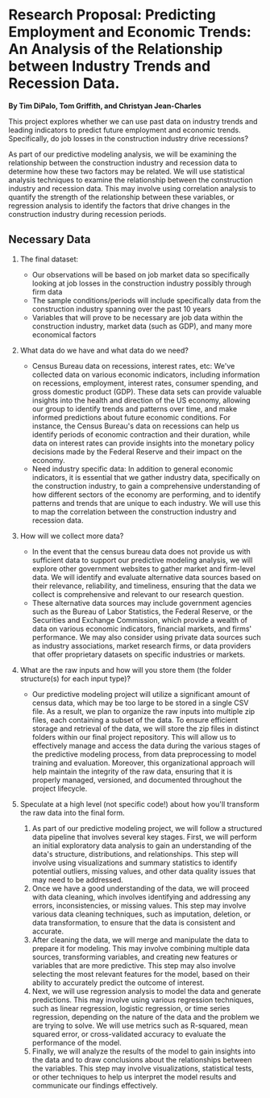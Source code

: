 # Research Proposal: Predicting Employment and Economic Trends: An Analysis of the Relationship between Industry Trends and Recession Data. 

**By Tim DiPalo, Tom Griffith, and Christyan Jean-Charles**

This project explores whether we can use past data on industry trends and leading indicators to predict future employment and economic trends. Specifically, do job losses in the construction industry drive recessions?

As part of our predictive modeling analysis, we will be examining the relationship between the construction industry and recession data to determine how these two factors may be related. We will use statistical analysis techniques to examine the relationship between the construction industry and recession data. This may involve using correlation analysis to quantify the strength of the relationship between these variables, or regression analysis to identify the factors that drive changes in the construction industry during recession periods.

## Necessary Data

1. The final dataset:

   - Our observations will be based on job market data so specifically looking at job losses in the construction industry possibly through firm data 
   - The sample conditions/periods will include specifically data from the construction industry spanning over the past 10 years
   - Variables that will prove to be necessary are job data within the construction industry, market data (such as GDP), and many more economical factors
   
1. What data do we have and what data do we need?

    - Census Bureau data on recessions, interest rates, etc: We've collected data on various economic indicators, including information on recessions, employment, interest rates, consumer spending, and gross domestic product (GDP). These data sets can provide valuable insights into the health and direction of the US economy, allowing our group to identify trends and patterns over time, and make informed predictions about future economic conditions. For instance, the Census Bureau's data on recessions can help us identify periods of economic contraction and their duration, while data on interest rates can provide insights into the monetary policy decisions made by the Federal Reserve and their impact on the economy. 
    - Need industry specific data: In addition to general economic indicators, it is essential that we gather industry data, specifically on the construction industry, to gain a comprehensive understanding of how different sectors of the economy are performing, and to identify patterns and trends that are unique to each industry. We will use this to map the correlation between the construction industry and recession data.

1. How will we collect more data? 

    - In the event that the census bureau data does not provide us with sufficient data to support our predictive modeling analysis, we will explore other government websites to gather market and firm-level data. We will identify and evaluate alternative data sources based on their relevance, reliability, and timeliness, ensuring that the data we collect is comprehensive and relevant to our research question.
    - These alternative data sources may include government agencies such as the Bureau of Labor Statistics, the Federal Reserve, or the Securities and Exchange Commission, which provide a wealth of data on various economic indicators, financial markets, and firms' performance. We may also consider using private data sources such as industry associations, market research firms, or data providers that offer proprietary datasets on specific industries or markets.
    
1. What are the raw inputs and how will you store them (the folder structure(s) for each input type)? 

    - Our predictive modeling project will utilize a significant amount of census data, which may be too large to be stored in a single CSV file. As a result, we plan to organize the raw inputs into multiple zip files, each containing a subset of the data. To ensure efficient storage and retrieval of the data, we will store the zip files in distinct folders within our final project repository. This will allow us to effectively manage and access the data during the various stages of the predictive modeling process, from data preprocessing to model training and evaluation. Moreover, this organizational approach will help maintain the integrity of the raw data, ensuring that it is properly managed, versioned, and documented throughout the project lifecycle.
    
1. Speculate at a high level (not specific code!) about how you'll transform the raw data into the final form.

    1. As part of our predictive modeling project, we will follow a structured data pipeline that involves several key stages. First, we will perform an initial exploratory data analysis to gain an understanding of the data's structure, distributions, and relationships. This step will involve using visualizations and summary statistics to identify potential outliers, missing values, and other data quality issues that may need to be addressed.
    1. Once we have a good understanding of the data, we will proceed with data cleaning, which involves identifying and addressing any errors, inconsistencies, or missing values. This step may involve various data cleaning techniques, such as imputation, deletion, or data transformation, to ensure that the data is consistent and accurate.
    1. After cleaning the data, we will merge and manipulate the data to prepare it for modeling. This may involve combining multiple data sources, transforming variables, and creating new features or variables that are more predictive. This step may also involve selecting the most relevant features for the model, based on their ability to accurately predict the outcome of interest.
    1. Next, we will use regression analysis to model the data and generate predictions. This may involve using various regression techniques, such as linear regression, logistic regression, or time series regression, depending on the nature of the data and the problem we are trying to solve. We will use metrics such as R-squared, mean squared error, or cross-validated accuracy to evaluate the performance of the model.
    1. Finally, we will analyze the results of the model to gain insights into the data and to draw conclusions about the relationships between the variables. This step may involve visualizations, statistical tests, or other techniques to help us interpret the model results and communicate our findings effectively.
